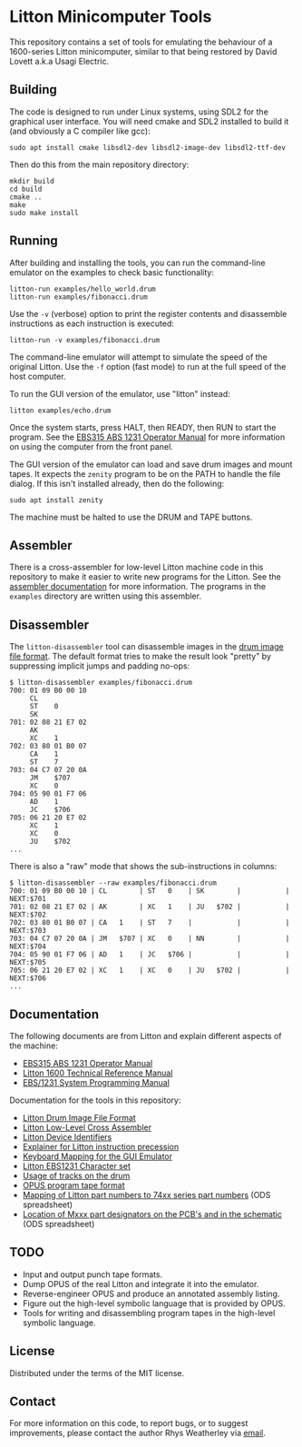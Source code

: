 Litton Minicomputer Tools
=========================

This repository contains a set of tools for emulating the behaviour
of a 1600-series Litton minicomputer, similar to that being restored by
David Lovett a.k.a Usagi Electric.

## Building

The code is designed to run under Linux systems, using SDL2 for the
graphical user interface.  You will need cmake and SDL2 installed to build it
(and obviously a C compiler like gcc):

    sudo apt install cmake libsdl2-dev libsdl2-image-dev libsdl2-ttf-dev

Then do this from the main repository directory:

    mkdir build
    cd build
    cmake ..
    make
    sudo make install

## Running

After building and installing the tools, you can run the command-line
emulator on the examples to check basic functionality:

    litton-run examples/hello_world.drum
    litton-run examples/fibonacci.drum

Use the `-v` (verbose) option to print the register contents and disassemble
instructions as each instruction is executed:

    litton-run -v examples/fibonacci.drum

The command-line emulator will attempt to simulate the speed of the original
Litton.  Use the `-f` option (fast mode) to run at the full speed of the
host computer.

To run the GUI version of the emulator, use "litton" instead:

    litton examples/echo.drum

Once the system starts, press HALT, then READY, then RUN to start the program.
See the [EBS315 ABS 1231 Operator Manual](manuals/EBS315_ABS_1231_Operator_Manual_1969.pdf)
for more information on using the computer from the front panel.

The GUI version of the emulator can load and save drum images and mount tapes.
It expects the `zenity` program to be on the PATH to handle the file dialog.
If this isn't installed already, then do the following:

    sudo apt install zenity

The machine must be halted to use the DRUM and TAPE buttons.

## Assembler

There is a cross-assembler for low-level Litton machine code in
this repository to make it easier to write new programs for the Litton.
See the [assembler documentation](doc/assembler-low-level.md)
for more information.  The programs in the `examples` directory are written
using this assembler.

## Disassembler

The `litton-disassembler` tool can disassemble images in the
[drum image file format](doc/drum-image-format.md).  The default format
tries to make the result look "pretty" by suppressing implicit jumps and
padding no-ops:

    $ litton-disassembler examples/fibonacci.drum
    700: 01 09 B0 00 10
         CL
         ST    0
         SK
    701: 02 08 21 E7 02
         AK
         XC    1
    702: 03 80 01 B0 07
         CA    1
         ST    7
    703: 04 C7 07 20 0A
         JM    $707
         XC    0
    704: 05 90 01 F7 06
         AD    1
         JC    $706
    705: 06 21 20 E7 02
         XC    1
         XC    0
         JU    $702
    ...

There is also a "raw" mode that shows the sub-instructions in columns:

    $ litton-disassembler --raw examples/fibonacci.drum
    700: 01 09 B0 00 10 | CL        | ST   0    | SK        |           | NEXT:$701
    701: 02 08 21 E7 02 | AK        | XC   1    | JU   $702 |           | NEXT:$702
    702: 03 80 01 B0 07 | CA   1    | ST   7    |           |           | NEXT:$703
    703: 04 C7 07 20 0A | JM   $707 | XC   0    | NN        |           | NEXT:$704
    704: 05 90 01 F7 06 | AD   1    | JC   $706 |           |           | NEXT:$705
    705: 06 21 20 E7 02 | XC   1    | XC   0    | JU   $702 |           | NEXT:$706
    ...

## Documentation

The following documents are from Litton and explain different aspects
of the machine:

* [EBS315 ABS 1231 Operator Manual](manuals/EBS315_ABS_1231_Operator_Manual_1969.pdf)
* [Litton 1600 Technical Reference Manual](manuals/Litton1600_TechnicalRefMan.pdf)
* [EBS/1231 System Programming Manual](manuals/Litton_1231_Programming_Manual.pdf)

Documentation for the tools in this repository:

* [Litton Drum Image File Format](doc/drum-image-format.md)
* [Litton Low-Level Cross Assembler](doc/assembler-low-level.md)
* [Litton Device Identifiers](doc/devices.md)
* [Explainer for Litton instruction precession](doc/precession.md)
* [Keyboard Mapping for the GUI Emulator](images/keyboard-layout.png)
* [Litton EBS1231 Character set](doc/character-set.md)
* [Usage of tracks on the drum](doc/tracks.md)
* [OPUS program tape format](doc/tape-format.md)
* [Mapping of Litton part numbers to 74xx series part numbers](doc/Litton-Part-Number-Mapping.ods) (ODS spreadsheet)
* [Location of Mxxx part designators on the PCB's and in the schematic](doc/Litton-Part-Locator.ods) (ODS spreadsheet)

## TODO

* Input and output punch tape formats.
* Dump OPUS of the real Litton and integrate it into the emulator.
* Reverse-engineer OPUS and produce an annotated assembly listing.
* Figure out the high-level symbolic language that is provided by OPUS.
* Tools for writing and disassembling program tapes in the high-level
symbolic language.

## License

Distributed under the terms of the MIT license.

## Contact

For more information on this code, to report bugs, or to suggest
improvements, please contact the author Rhys Weatherley via
[email](mailto:rhys.weatherley@gmail.com).
